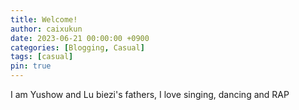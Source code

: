 ```yaml
---
title: Welcome!
author: caixukun
date: 2023-06-21 00:00:00 +0900
categories: [Blogging, Casual]
tags: [casual]
pin: true
---
```


I am Yushow and Lu biezi's fathers, I love singing, dancing and RAP